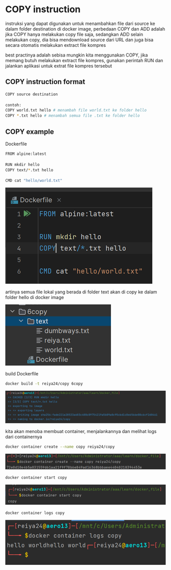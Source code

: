 # COPY instruction

instruksi yang dapat digunakan untuk menambahkan file dari source ke dalam folder destination di docker image, perbedaan COPY dan ADD adalah jika COPY hanya melakukan copy file saja, sedangkan ADD selain melakukan copy, dia bisa mendownload source dari URL dan juga bisa secara otomatis melakukan extract file kompres

best practinya adalah sebisa mungkin kita menggunakan COPY, jika memang butuh melakukan extract file kompres, gunakan perintah RUN dan jalankan aplikasi untuk extrat file kompres tersebut

## COPY instruction format

```bash
COPY source destination

contoh:
COPY world.txt hello # menambah file world.txt ke folder hello
COPY *.txt hello # menambah semua file .txt ke folder hello
```

## COPY example

Dockerfile

```bash
FROM alpine:latest

RUN mkdir hello
COPY text/*.txt hello

CMD cat "hello/world.txt"
```

![Untitled](COPY%20instruction%200c2c5c7c49614a1abf42c639b5b0c530/Untitled.png)

artinya semua file lokal yang berada di folder text akan di copy ke dalam folder hello di docker image

![Untitled](COPY%20instruction%200c2c5c7c49614a1abf42c639b5b0c530/Untitled%201.png)

build Dockerfile

```bash
docker build -t reiya24/copy 6copy
```

![Untitled](COPY%20instruction%200c2c5c7c49614a1abf42c639b5b0c530/Untitled%202.png)

kita akan menoba membuat container, menjalankannya dan melihat logs dari containernya

```bash
docker container create --name copy reiya24/copy
```

![Untitled](COPY%20instruction%200c2c5c7c49614a1abf42c639b5b0c530/Untitled%203.png)

```bash
docker container start copy
```

![Untitled](COPY%20instruction%200c2c5c7c49614a1abf42c639b5b0c530/Untitled%204.png)

```bash
docker container logs copy
```

![Untitled](COPY%20instruction%200c2c5c7c49614a1abf42c639b5b0c530/Untitled%205.png)